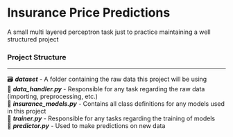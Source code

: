 # Insurance Price Predictions
A small multi layered perceptron task just to practice maintaining a well structured project

### Project Structure
---
:card_file_box: ***dataset*** - A folder containing the raw data this project will be using<br>
:page_facing_up: ***data_handler.py*** - Responsible for any task regarding the raw data (importing, preprocessing, etc.)<br>
:page_facing_up: ***insurance_models.py*** - Contains all class definitions for any models used in this project<br>
:page_facing_up: ***trainer.py*** - Responsible for any tasks regarding the training of models<br>
:page_facing_up: ***predictor.py*** - Used to make predictions on new data<br>


